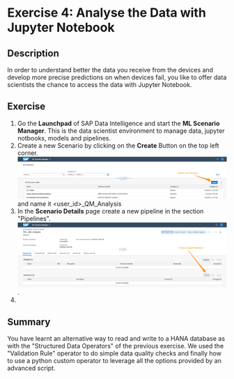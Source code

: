 # Exercise 4: Analyse the Data with Jupyter Notebook

## Description
In order to understand better the data you receive from the devices and develop more precise predictions on when devices fail, you like to offer data scientists the chance to access the data with Jupyter Notebook. 

## Exercise 

1. Go the **Launchpad** of SAP Data Intelligence and start the **ML Scenario Manager**. This is the data scientist environment to manage data, jupyter notbooks, models and pipelines. 
2. Create a new Scenario by clicking on the **Create** Button on the top left corner. ![Create Scenario](./images/createscenario.png) and name it \<user\_id\>\_QM_Analysis
3. In the **Scenario Details** page create a new pipeline in the section "Pipelines". ![Create Scenario](./images/createjn.png).
4. 


## Summary

You have learnt an alternative way to read and write to a HANA database as with the "Structured Data Operators" of the previous exercise. We used the "Validation Rule" operator to do simple data quality checks and finally how to use a python custom operator to leverage all the options provided by an advanced script. 


